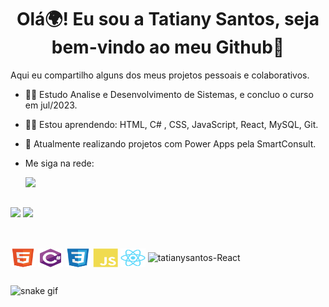 <h1 align = "center">Olá🌍! Eu sou a Tatiany Santos, seja bem-vindo ao meu Github👋</h1>

Aqui eu compartilho alguns dos meus projetos pessoais e colaborativos.

- 👩‍🎓 Estudo Analise e Desenvolvimento de Sistemas, e concluo o curso em jul/2023.
- 👩‍💻 Estou aprendendo: HTML, C# , CSS, JavaScript, React, MySQL, Git.
- 🦋 Atualmente realizando projetos com Power Apps pela SmartConsult.
- Me siga na rede: 
  <div align = "left">  
  <a href="https:/www.linkedin.com/in/tatiany-santos-848314150/" target="_blank"><img src="https://img.shields.io/badge/LinkedIn-0077B5?style=for-the-  badge&logo=linkedin&logoColor=white" target="_blank"></a>
  </div>
  
  ##

<div>
  <href="https://github.com/tatianysantos">
  <img height="170em" src="https://github-readme-stats.vercel.app/api?username=tatianysantos&show_icons=true&theme=radical&include_all_commits=true&count_private=true"/>
  <img height="170em" src="https://github-readme-stats.vercel.app/api/top-langs/?username=tatianysantos&layout=compact&langs_count=168&theme=radical"/>  
</div>

##
<div style="display: inline_block"><br>
   <img align="center" alt="tatianysantos-HTML" height="30" width="40" src="https://raw.githubusercontent.com/devicons/devicon/master/icons/html5/html5-original.svg">
   <img align="center" alt="tatianysantos-Csharp" height="30" width="40" src="https://raw.githubusercontent.com/devicons/devicon/master/icons/csharp/csharp-original.svg">
  <img align="center" alt="tatianysantos-CSS" height="30" width="40" src="https://raw.githubusercontent.com/devicons/devicon/master/icons/css3/css3-original.svg">
   <img align="center" alt="tatianysantos-Js" height="30" width="40" src="https://raw.githubusercontent.com/devicons/devicon/master/icons/javascript/javascript-plain.svg">
  <img align="center" alt="tatianysantos-React" height="30" width="40" src="https://raw.githubusercontent.com/devicons/devicon/master/icons/react/react-original.svg">
  <img align="center" alt="tatianysantos-React" height="30" width="40" src="https://cdn.jsdelivr.net/gh/devicons/devicon/icons/adonisjs/adonisjs-original.svg">        
</div>

##
![snake gif](https://github.com/tatianysantos/tatianysantos/blob/output/github-contribution-grid-snake.gif)


